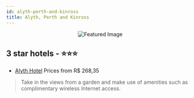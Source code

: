 ```yaml
---
id: alyth-perth-and-kinross
title: Alyth, Perth and Kinross
---
```


<center><img src="https://i.travelapi.com/hotels/32000000/31950000/31940900/31940828/edd607d5_z.jpg" alt="Featured Image" /></center>


##  3 star hotels - ⭐️⭐️⭐️

-    [Alyth Hotel](https://us.hurb.com/hotels/alyth/alyth-hotel-JNP-JP563618?cmp=18055) Prices from R$ 268,35
   > Take in the views from a garden and make use of amenities such as complimentary wireless Internet access.
